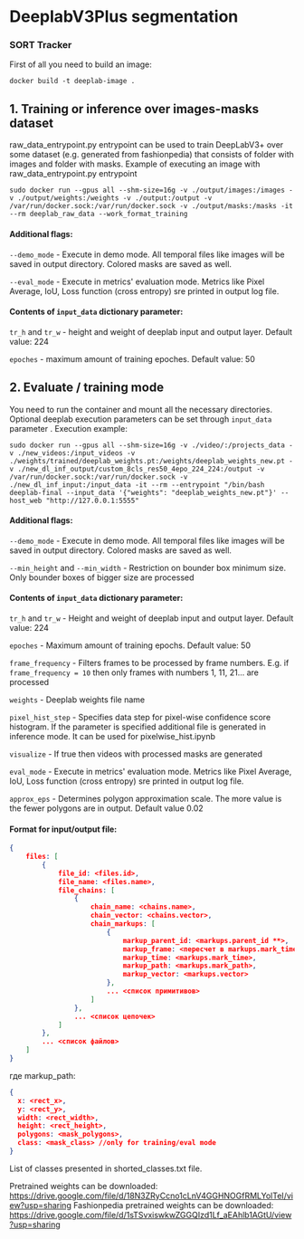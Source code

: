 # DeeplabV3Plus segmentation

### **SORT Tracker**

First of all you need to build an image:
```
docker build -t deeplab-image .
```

## 1. Training or inference over images-masks dataset
raw_data_entrypoint.py entrypoint can be used to train DeepLabV3+ over some dataset (e.g. generated from fashionpedia) that consists of folder with images and folder with masks.
Example of executing an image with raw_data_entrypoint.py entrypoint
```
sudo docker run --gpus all --shm-size=16g -v ./output/images:/images -v ./output/weights:/weights -v ./output:/output -v /var/run/docker.sock:/var/run/docker.sock -v ./output/masks:/masks -it --rm deeplab_raw_data --work_format_training
```
#### Additional flags:

`--demo_mode` - Execute in demo mode. All temporal files like images will be saved in output directory. Colored masks are saved as well.

`--eval_mode` - Execute in metrics' evaluation mode. Metrics like Pixel Average, IoU, Loss function (cross entropy) sre printed in output log file.

#### Contents of `input_data` dictionary parameter:
`tr_h` and `tr_w` - height and weight of deeplab input and output layer. Default value: 224

`epoches` - maximum amount of training epoches. Default value: 50

## 2. Evaluate / training mode

You need to run the container and mount all the necessary directories. Optional deeplab execution parameters can be set through `input_data` parameter 
. Execution example:
```
sudo docker run --gpus all --shm-size=16g -v ./video/:/projects_data -v ./new_videos:/input_videos -v ./weights/trained/deeplab_weights.pt:/weights/deeplab_weights_new.pt -v ./new_dl_inf_output/custom_8cls_res50_4epo_224_224:/output -v /var/run/docker.sock:/var/run/docker.sock -v ./new_dl_inf_input:/input_data -it --rm --entrypoint "/bin/bash deeplab-final --input_data '{"weights": "deeplab_weights_new.pt"}' --host_web "http://127.0.0.1:5555"
```

#### Additional flags:

`--demo_mode` - Execute in demo mode. All temporal files like images will be saved in output directory. Colored masks are saved as well.

`--min_height` and `--min_width` - Restriction on bounder box minimum size. Only bounder boxes of bigger size are processed

#### Contents of `input_data` dictionary parameter:
`tr_h` and `tr_w` - Height and weight of deeplab input and output layer. Default value: 224

`epoches` - Maximum amount of training epochs. Default value: 50

`frame_frequency` - Filters frames to be processed by frame numbers. E.g. if `frame_frequency = 10` then only frames with numbers 1, 11, 21... are processed

`weights` - Deeplab weights file name

`pixel_hist_step` - Specifies data step for pixel-wise confidence score histogram. If the parameter is specified additional file is generated in inference mode. It can be used for pixelwise_hist.ipynb

`visualize` - If true then videos with processed masks are generated

`eval_mode` - Execute in metrics' evaluation mode. Metrics like Pixel Average, IoU, Loss function (cross entropy) sre printed in output log file.

`approx_eps` - Determines polygon approximation scale. The more value is the fewer polygons are in output. Default value 0.02

#### Format for input/output file:
```json
{
	files: [
		{
			file_id: <files.id>,		
			file_name: <files.name>,
			file_chains: [
				{
					chain_name: <chains.name>,
					chain_vector: <chains.vector>,
					chain_markups: [
						{
							markup_parent_id: <markups.parent_id **>,
							markup_frame: <пересчет в markups.mark_time ***>,
							markup_time: <markups.mark_time>,
							markup_path: <markups.mark_path>,
							markup_vector: <markups.vector>
						},
						... <список примитивов>
					]
				},
				... <список цепочек>
			]
		},
		... <список файлов>
	]
}
```
где markup_path:

```json
{
  x: <rect_x>,
  y: <rect_y>,
  width: <rect_width>,
  height: <rect_height>,
  polygons: <mask_polygons>,
  class: <mask_class> //only for training/eval mode
}
```
List of classes presented in shorted_classes.txt file.

Pretrained weights can be downloaded: https://drive.google.com/file/d/18N3ZRyCcno1cLnV4GGHNOGfRMLYolTeI/view?usp=sharing
Fashionpedia pretrained weights can be downloaded: https://drive.google.com/file/d/1sTSvxiswkwZGGQIzd1Lf_aEAhlb1AGtU/view?usp=sharing
